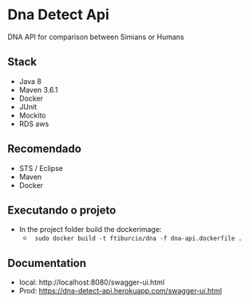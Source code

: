 # Dna Detect Api
DNA API for comparison between Simians or Humans

## Stack
- Java 8
- Maven 3.6.1
- Docker
- JUnit
- Mockito
- RDS aws

## Recomendado
- STS / Eclipse
- Maven
- Docker
 
## Executando o projeto

 - In the project folder build the dockerimage:
    - ` sudo docker build -t ftiburcio/dna -f dna-api.dockerfile .`

## Documentation
 - local: http://localhost:8080/swagger-ui.html
 - Prod:  https://dna-detect-api.herokuapp.com/swagger-ui.html